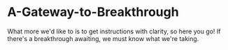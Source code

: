 A-Gateway-to-Breakthrough
=========================

What more we'd like to is to get instructions with clarity, so here you go! If there's a breakthrough awaiting, we must know what we're taking.
